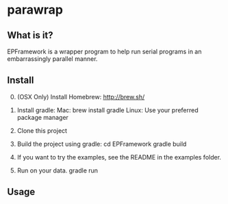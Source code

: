 parawrap
========

What is it?
----------

EPFramework is a wrapper program to help run serial programs in an
embarrassingly parallel manner.

Install
---------

0. (OSX Only) Install Homebrew:
http://brew.sh/

1. Install gradle: 
Mac: brew install gradle
Linux: Use your preferred package manager

2. Clone this project

3. Build the project using gradle:
cd EPFramework
gradle build

4. If you want to try the examples, see the README in the examples folder.

5. Run on your data.
gradle run <Optional Config File>

Usage
--------

